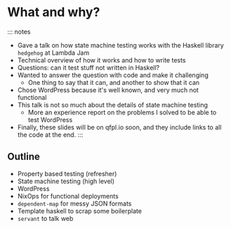 # What and why?

::: notes
 - Gave a talk on how state machine testing works with the Haskell library `hedgehog` at Lambda Jam
 - Technical overview of how it works and how to write tests
 - Questions: can it test stuff not written in Haskell?
 - Wanted to answer the question with code and make it challenging
    + One thing to say that it can, and another to show that it can
 - Chose WordPress because it's well known, and very much not functional
 - This talk is not so much about the details of state machine testing
    + More an experience report on the problems I solved to be able to test WordPress
 - Finally, these slides will be on qfpl.io soon, and they include links to all the code at the end.
:::

## Outline

- Property based testing (refresher)
- State machine testing (high level)
- WordPress
- NixOps for functional deployments
- `dependent-map` for messy JSON formats
- Template haskell to scrap some boilerplate
- `servant` to talk web

